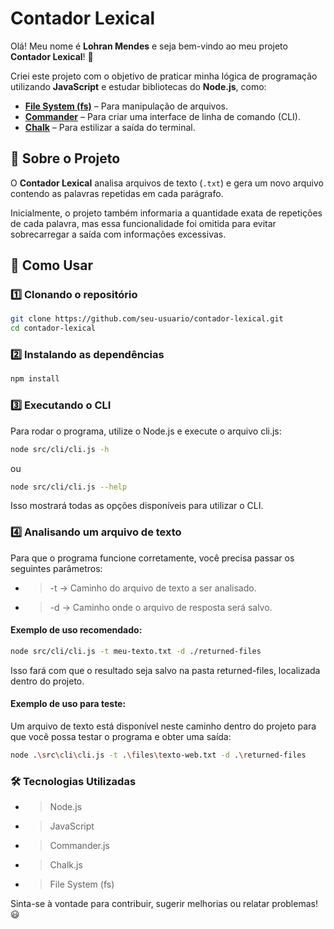 # Contador Lexical  

Olá! Meu nome é **Lohran Mendes** e seja bem-vindo ao meu projeto **Contador Lexical**! 🚀  

Criei este projeto com o objetivo de praticar minha lógica de programação utilizando **JavaScript** e estudar bibliotecas do **Node.js**, como:  
- [**File System (fs)**](https://nodejs.org/api/fs.html) – Para manipulação de arquivos.  
- [**Commander**](https://www.npmjs.com/package/commander) – Para criar uma interface de linha de comando (CLI).  
- [**Chalk**](https://www.npmjs.com/package/chalk) – Para estilizar a saída do terminal.  

## 📌 Sobre o Projeto  

O **Contador Lexical** analisa arquivos de texto (`.txt`) e gera um novo arquivo contendo as palavras repetidas em cada parágrafo.  

Inicialmente, o projeto também informaria a quantidade exata de repetições de cada palavra, mas essa funcionalidade foi omitida para evitar sobrecarregar a saída com informações excessivas.  

## 🚀 Como Usar  

### 1️⃣ Clonando o repositório  

```sh
git clone https://github.com/seu-usuario/contador-lexical.git
cd contador-lexical
```


### 2️⃣ Instalando as dependências

```sh
npm install
```

### 3️⃣ Executando o CLI
Para rodar o programa, utilize o Node.js e execute o arquivo cli.js:

```sh
node src/cli/cli.js -h
```

ou

```sh
node src/cli/cli.js --help
```
Isso mostrará todas as opções disponíveis para utilizar o CLI.

### 4️⃣ Analisando um arquivo de texto

Para que o programa funcione corretamente, você precisa passar os seguintes parâmetros:

- > -t <caminho-do-arquivo> → Caminho do arquivo de texto a ser analisado.
- > -d <caminho-de-destino> → Caminho onde o arquivo de resposta será salvo.

#### Exemplo de uso recomendado:

```sh
node src/cli/cli.js -t meu-texto.txt -d ./returned-files
```
Isso fará com que o resultado seja salvo na pasta returned-files, localizada dentro do projeto.

#### Exemplo de uso para teste:
Um arquivo de texto está disponível neste caminho dentro do projeto para que você possa testar o programa e obter uma saída:

```sh
node .\src\cli\cli.js -t .\files\texto-web.txt -d .\returned-files
```

### 🛠 Tecnologias Utilizadas
- > Node.js
- > JavaScript
- > Commander.js
- > Chalk.js
- > File System (fs)

Sinta-se à vontade para contribuir, sugerir melhorias ou relatar problemas! 😃